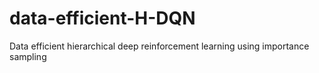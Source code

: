 # data-efficient-H-DQN
Data efficient hierarchical deep reinforcement learning using importance sampling
